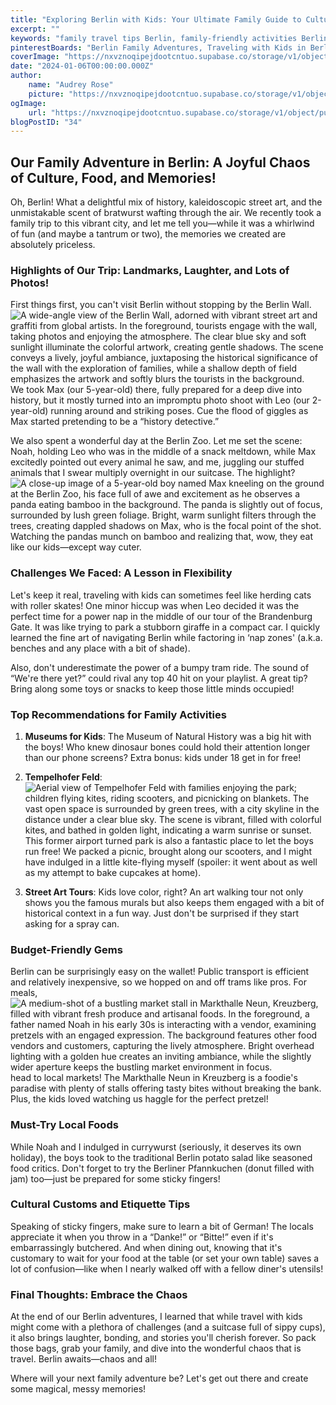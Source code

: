 ```yaml
---
title: "Exploring Berlin with Kids: Your Ultimate Family Guide to Culture, Chaos, and Culinary Delights!"
excerpt: ""
keywords: "family travel tips Berlin, family-friendly activities Berlin, best family attractions Berlin, traveling with kids Berlin, Berlin zoo with children, Museums for kids in Berlin, Berlin street art tours, budget travel Berlin, family-friendly restaurants Berlin, local foods to try in Berlin, cultural tips for visiting Berlin, best parks in Berlin for families, public transport tips Berlin, kid-friendly landmarks Berlin, fun things to do in Berlin with toddlers, family adventure in Berlin, Berlin travel guide for families, where to eat in Berlin with kids, experiences for families in Berlin, visiting Berlin with young children"
pinterestBoards: "Berlin Family Adventures, Traveling with Kids in Berlin, Family Travel Tips, Exploring European Cities"
coverImage: "https://nxvznoqipejdootcntuo.supabase.co/storage/v1/object/public/travel-blog-images/image_34_0.png"
date: "2024-01-06T00:00:00.000Z"
author:
    name: "Audrey Rose"
    picture: "https://nxvznoqipejdootcntuo.supabase.co/storage/v1/object/public/character-reference/audrey_avatar_square.png?t=2024-12-21T13%3A26%3A30.307Z"
ogImage:
    url: "https://nxvznoqipejdootcntuo.supabase.co/storage/v1/object/public/travel-blog-images/image_34_0.png"
blogPostID: "34"
---
```

    

## Our Family Adventure in Berlin: A Joyful Chaos of Culture, Food, and Memories!

Oh, Berlin! What a delightful mix of history, kaleidoscopic street art, and the unmistakable scent of bratwurst wafting through the air. We recently took a family trip to this vibrant city, and let me tell you—while it was a whirlwind of fun (and maybe a tantrum or two), the memories we created are absolutely priceless.

### Highlights of Our Trip: Landmarks, Laughter, and Lots of Photos!

First things first, you can't visit Berlin without stopping by the Berlin Wall. ![A wide-angle view of the Berlin Wall, adorned with vibrant street art and graffiti from global artists. In the foreground, tourists engage with the wall, taking photos and enjoying the atmosphere. The clear blue sky and soft sunlight illuminate the colorful artwork, creating gentle shadows. The scene conveys a lively, joyful ambiance, juxtaposing the historical significance of the wall with the exploration of families, while a shallow depth of field emphasizes the artwork and softly blurs the tourists in the background.](https://nxvznoqipejdootcntuo.supabase.co/storage/v1/object/public/travel-blog-images/image_34_0.png) We took Max (our 5-year-old) there, fully prepared for a deep dive into history, but it mostly turned into an impromptu photo shoot with Leo (our 2-year-old) running around and striking poses. Cue the flood of giggles as Max started pretending to be a “history detective.” 

We also spent a wonderful day at the Berlin Zoo. Let me set the scene: Noah, holding Leo who was in the middle of a snack meltdown, while Max excitedly pointed out every animal he saw, and me, juggling our stuffed animals that I swear multiply overnight in our suitcase. The highlight? ![A close-up image of a 5-year-old boy named Max kneeling on the ground at the Berlin Zoo, his face full of awe and excitement as he observes a panda eating bamboo in the background. The panda is slightly out of focus, surrounded by lush green foliage. Bright, warm sunlight filters through the trees, creating dappled shadows on Max, who is the focal point of the shot.](https://nxvznoqipejdootcntuo.supabase.co/storage/v1/object/public/travel-blog-images/image_34_1.png) Watching the pandas munch on bamboo and realizing that, wow, they eat like our kids—except way cuter.

### Challenges We Faced: A Lesson in Flexibility

Let's keep it real, traveling with kids can sometimes feel like herding cats with roller skates! One minor hiccup was when Leo decided it was the perfect time for a power nap in the middle of our tour of the Brandenburg Gate. It was like trying to park a stubborn giraffe in a compact car. I quickly learned the fine art of navigating Berlin while factoring in ‘nap zones' (a.k.a. benches and any place with a bit of shade).

Also, don't underestimate the power of a bumpy tram ride. The sound of “We're there yet?” could rival any top 40 hit on your playlist. A great tip? Bring along some toys or snacks to keep those little minds occupied!

### Top Recommendations for Family Activities

1. **Museums for Kids**: The Museum of Natural History was a big hit with the boys! Who knew dinosaur bones could hold their attention longer than our phone screens? Extra bonus: kids under 18 get in for free!

2. **Tempelhofer Feld**: ![Aerial view of Tempelhofer Feld with families enjoying the park; children flying kites, riding scooters, and picnicking on blankets. The vast open space is surrounded by green trees, with a city skyline in the distance under a clear blue sky. The scene is vibrant, filled with colorful kites, and bathed in golden light, indicating a warm sunrise or sunset.](https://nxvznoqipejdootcntuo.supabase.co/storage/v1/object/public/travel-blog-images/image_34_2.png) This former airport turned park is also a fantastic place to let the boys run free! We packed a picnic, brought along our scooters, and I might have indulged in a little kite-flying myself (spoiler: it went about as well as my attempt to bake cupcakes at home).

3. **Street Art Tours**: Kids love color, right? An art walking tour not only shows you the famous murals but also keeps them engaged with a bit of historical context in a fun way. Just don't be surprised if they start asking for a spray can.

### Budget-Friendly Gems

Berlin can be surprisingly easy on the wallet! Public transport is efficient and relatively inexpensive, so we hopped on and off trams like pros. For meals, ![A medium-shot of a bustling market stall in Markthalle Neun, Kreuzberg, filled with vibrant fresh produce and artisanal foods. In the foreground, a father named Noah in his early 30s is interacting with a vendor, examining pretzels with an engaged expression. The background features other food vendors and customers, capturing the lively atmosphere. Bright overhead lighting with a golden hue creates an inviting ambiance, while the slightly wider aperture keeps the bustling market environment in focus.](https://nxvznoqipejdootcntuo.supabase.co/storage/v1/object/public/travel-blog-images/image_34_3.png) head to local markets! The Markthalle Neun in Kreuzberg is a foodie's paradise with plenty of stalls offering tasty bites without breaking the bank. Plus, the kids loved watching us haggle for the perfect pretzel!

### Must-Try Local Foods

While Noah and I indulged in currywurst (seriously, it deserves its own holiday), the boys took to the traditional Berlin potato salad like seasoned food critics. Don't forget to try the Berliner Pfannkuchen (donut filled with jam) too—just be prepared for some sticky fingers!

### Cultural Customs and Etiquette Tips

Speaking of sticky fingers, make sure to learn a bit of German! The locals appreciate it when you throw in a “Danke!” or “Bitte!” even if it's embarrassingly butchered. And when dining out, knowing that it's customary to wait for your food at the table (or set your own table) saves a lot of confusion—like when I nearly walked off with a fellow diner's utensils!

### Final Thoughts: Embrace the Chaos

At the end of our Berlin adventures, I learned that while travel with kids might come with a plethora of challenges (and a suitcase full of sippy cups), it also brings laughter, bonding, and stories you'll cherish forever. So pack those bags, grab your family, and dive into the wonderful chaos that is travel. Berlin awaits—chaos and all! 

Where will your next family adventure be? Let's get out there and create some magical, messy memories!